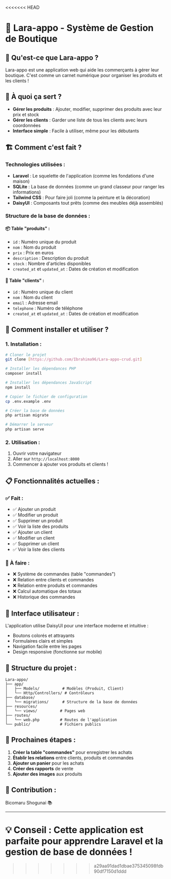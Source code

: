 <<<<<<< HEAD
# 🛒 Lara-appo - Système de Gestion de Boutique

## 📖 Qu'est-ce que Lara-appo ?

Lara-appo est une application web qui aide les commerçants à gérer leur boutique. C'est comme un carnet numérique pour organiser les produits et les clients !

## 🎯 À quoi ça sert ?

- **Gérer les produits** : Ajouter, modifier, supprimer des produits avec leur prix et stock
- **Gérer les clients** : Garder une liste de tous les clients avec leurs coordonnées
- **Interface simple** : Facile à utiliser, même pour les débutants

## 🏗️ Comment c'est fait ?

### Technologies utilisées :
- **Laravel** : Le squelette de l'application (comme les fondations d'une maison)
- **SQLite** : La base de données (comme un grand classeur pour ranger les informations)
- **Tailwind CSS** : Pour faire joli (comme la peinture et la décoration)
- **DaisyUI** : Composants tout prêts (comme des meubles déjà assemblés)

### Structure de la base de données :

#### 📦 Table "produits" :
- `id` : Numéro unique du produit
- `nom` : Nom du produit
- `prix` : Prix en euros
- `description` : Description du produit
- `stock` : Nombre d'articles disponibles
- `created_at` et `updated_at` : Dates de création et modification

#### 👥 Table "clients" :
- `id` : Numéro unique du client
- `nom` : Nom du client
- `email` : Adresse email
- `telephone` : Numéro de téléphone
- `created_at` et `updated_at` : Dates de création et modification

## 🚀 Comment installer et utiliser ?

### 1. Installation :
```bash
# Cloner le projet
git clone [https://github.com/Ibrahima96/Lara-appo-crud.git]

# Installer les dépendances PHP
composer install

# Installer les dépendances JavaScript
npm install

# Copier le fichier de configuration
cp .env.example .env

# Créer la base de données
php artisan migrate

# Démarrer le serveur
php artisan serve
```

### 2. Utilisation :
1. Ouvrir votre navigateur
2. Aller sur `http://localhost:8000`
3. Commencer à ajouter vos produits et clients !

## 📋 Fonctionnalités actuelles :

### ✅ Fait :
- ✅ Ajouter un produit
- ✅ Modifier un produit
- ✅ Supprimer un produit
- ✅ Voir la liste des produits
- ✅ Ajouter un client
- ✅ Modifier un client
- ✅ Supprimer un client
- ✅ Voir la liste des clients

### 🔄 À faire :
- ❌ Système de commandes (table "commandes")
- ❌ Relation entre clients et commandes
- ❌ Relation entre produits et commandes
- ❌ Calcul automatique des totaux
- ❌ Historique des commandes

## 🎨 Interface utilisateur :

L'application utilise DaisyUI pour une interface moderne et intuitive :
- Boutons colorés et attrayants
- Formulaires clairs et simples
- Navigation facile entre les pages
- Design responsive (fonctionne sur mobile)

## 🔧 Structure du projet :

```
Lara-appo/
├── app/
│   ├── Models/          # Modèles (Produit, Client)
│   └── Http/Controllers/ # Contrôleurs
├── database/
│   └── migrations/      # Structure de la base de données
├── resources/
│   └── views/          # Pages web
├── routes/
│   └── web.php         # Routes de l'application
└── public/             # Fichiers publics
```

## 🎯 Prochaines étapes :

1. **Créer la table "commandes"** pour enregistrer les achats
2. **Établir les relations** entre clients, produits et commandes
3. **Ajouter un panier** pour les achats
4. **Créer des rapports** de vente
5. **Ajouter des images** aux produits

## 🤝 Contribution :

Bicomaru Shogunai 📚

---

**💡 Conseil** : Cette application est parfaite pour apprendre Laravel et la gestion de base de données !
=======

>>>>>>> a29aa91dad1dbae375345098fdb90df7150d1ddd
